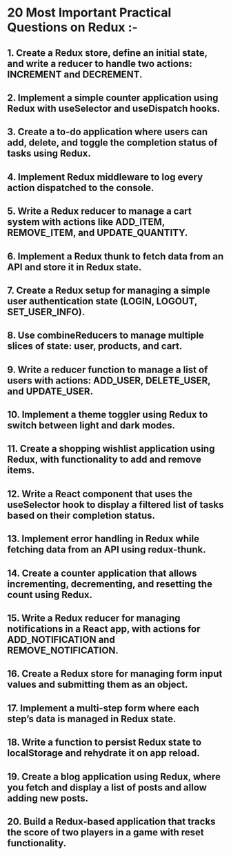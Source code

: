 # 20 Most Important Practical Questions on Redux :-

## 1.	Create a Redux store, define an initial state, and write a reducer to handle two actions: INCREMENT and DECREMENT.

## 2.	Implement a simple counter application using Redux with useSelector and useDispatch hooks.

## 3.	Create a to-do application where users can add, delete, and toggle the completion status of tasks using Redux.

## 4.	Implement Redux middleware to log every action dispatched to the console.

## 5.	Write a Redux reducer to manage a cart system with actions like ADD_ITEM, REMOVE_ITEM, and UPDATE_QUANTITY.

## 6.	Implement a Redux thunk to fetch data from an API and store it in Redux state.

## 7.	Create a Redux setup for managing a simple user authentication state (LOGIN, LOGOUT, SET_USER_INFO).

## 8.	Use combineReducers to manage multiple slices of state: user, products, and cart.

## 9.	Write a reducer function to manage a list of users with actions: ADD_USER, DELETE_USER, and UPDATE_USER.

## 10.	Implement a theme toggler using Redux to switch between light and dark modes.

## 11.	Create a shopping wishlist application using Redux, with functionality to add and remove items.

## 12.	Write a React component that uses the useSelector hook to display a filtered list of tasks based on their completion status.

## 13.	Implement error handling in Redux while fetching data from an API using redux-thunk.

## 14.	Create a counter application that allows incrementing, decrementing, and resetting the count using Redux.

## 15.	Write a Redux reducer for managing notifications in a React app, with actions for ADD_NOTIFICATION and REMOVE_NOTIFICATION.

## 16.	Create a Redux store for managing form input values and submitting them as an object.

## 17.	Implement a multi-step form where each step’s data is managed in Redux state.

## 18.	Write a function to persist Redux state to localStorage and rehydrate it on app reload.

## 19.	Create a blog application using Redux, where you fetch and display a list of posts and allow adding new posts.

## 20.	Build a Redux-based application that tracks the score of two players in a game with reset functionality.